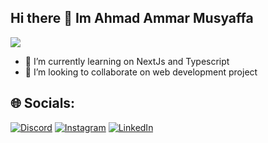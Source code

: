 ## Hi there 👋 Im Ahmad Ammar Musyaffa

[![](https://visitcount.itsvg.in/api?id=ahmadammarm&icon=0&color=0)](https://visitcount.itsvg.in)

- 🌱 I’m currently learning on NextJs and Typescript
- 👯 I’m looking to collaborate on web development project


## 🌐 Socials:
[![Discord](https://img.shields.io/badge/Discord-%237289DA.svg?logo=discord&logoColor=white)](https://discord.gg/musyaffa#1606) [![Instagram](https://img.shields.io/badge/Instagram-%23E4405F.svg?logo=Instagram&logoColor=white)](https://instagram.com/ahmadammrm) [![LinkedIn](https://img.shields.io/badge/LinkedIn-%230077B5.svg?logo=linkedin&logoColor=white)](https://linkedin.com/in/https://www.linkedin.com/in/ahmadammarmusyaffa) 


